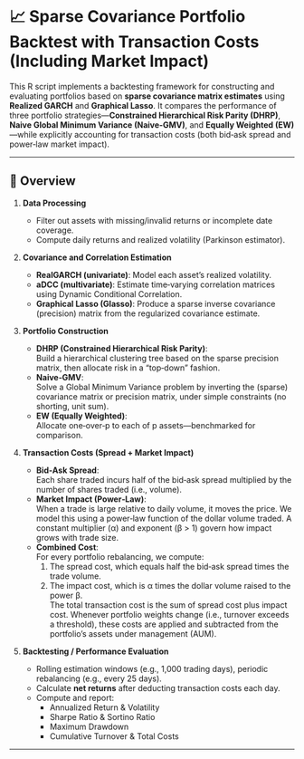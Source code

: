 # 📈 Sparse Covariance Portfolio Backtest with Transaction Costs (Including Market Impact)

This R script implements a backtesting framework for constructing and evaluating portfolios based on **sparse covariance matrix estimates** using **Realized GARCH** and **Graphical Lasso**. It compares the performance of three portfolio strategies—**Constrained Hierarchical Risk Parity (DHRP)**, **Naive Global Minimum Variance (Naive‐GMV)**, and **Equally Weighted (EW)**—while explicitly accounting for transaction costs (both bid‐ask spread and power‐law market impact).

---

## 🚀 Overview

1. **Data Processing**  
   - Filter out assets with missing/invalid returns or incomplete date coverage.  
   - Compute daily returns and realized volatility (Parkinson estimator).

2. **Covariance and Correlation Estimation**  
   - **RealGARCH (univariate)**: Model each asset’s realized volatility.  
   - **aDCC (multivariate)**: Estimate time‐varying correlation matrices using Dynamic Conditional Correlation.  
   - **Graphical Lasso (Glasso)**: Produce a sparse inverse covariance (precision) matrix from the regularized covariance estimate.

3. **Portfolio Construction**  
   - **DHRP (Constrained Hierarchical Risk Parity)**:  
     Build a hierarchical clustering tree based on the sparse precision matrix, then allocate risk in a “top‐down” fashion.  
   - **Naive‐GMV**:  
     Solve a Global Minimum Variance problem by inverting the (sparse) covariance matrix or precision matrix, under simple constraints (no shorting, unit sum).  
   - **EW (Equally Weighted)**:  
     Allocate one‐over‐p to each of p assets—benchmarked for comparison.

4. **Transaction Costs (Spread + Market Impact)**  
   - **Bid‐Ask Spread**:  
     Each share traded incurs half of the bid‐ask spread multiplied by the number of shares traded (i.e., volume).  
   - **Market Impact (Power‐Law)**:  
     When a trade is large relative to daily volume, it moves the price. We model this using a power‐law function of the dollar volume traded. A constant multiplier (α) and exponent (β > 1) govern how impact grows with trade size.  
   - **Combined Cost**:  
     For every portfolio rebalancing, we compute:  
     1. The spread cost, which equals half the bid‐ask spread times the trade volume.  
     2. The impact cost, which is α times the dollar volume raised to the power β.  
     The total transaction cost is the sum of spread cost plus impact cost. Whenever portfolio weights change (i.e., turnover exceeds a threshold), these costs are applied and subtracted from the portfolio’s assets under management (AUM).

5. **Backtesting / Performance Evaluation**  
   - Rolling estimation windows (e.g., 1,000 trading days), periodic rebalancing (e.g., every 25 days).  
   - Calculate **net returns** after deducting transaction costs each day.  
   - Compute and report:  
     - Annualized Return & Volatility  
     - Sharpe Ratio & Sortino Ratio  
     - Maximum Drawdown  
     - Cumulative Turnover & Total Costs  

---
